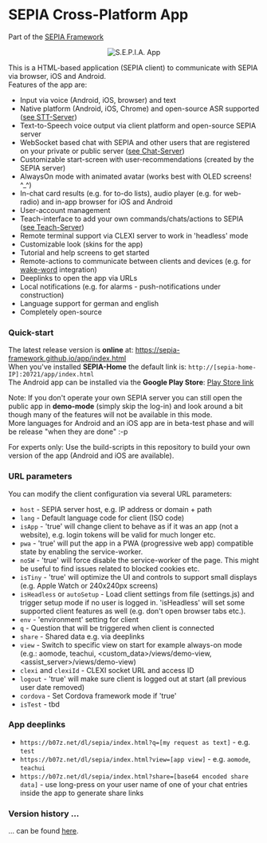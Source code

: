 # SEPIA Cross-Platform App
Part of the [SEPIA Framework](https://sepia-framework.github.io/)  

<p align="center">
  <img src="https://github.com/SEPIA-Framework/SEPIA-Framework.github.io/blob/master/img/teach-ui.png" alt="S.E.P.I.A. App"/>
</p>

This is a HTML-based application (SEPIA client) to communicate with SEPIA via browser, iOS and Android.  
Features of the app are:
* Input via voice (Android, iOS, browser) and text
* Native platform (Android, iOS, Chrome) and open-source ASR supported ([see STT-Server](https://github.com/SEPIA-Framework/sepia-stt-server))
* Text-to-Speech voice output via client platform and open-source SEPIA server
* WebSocket based chat with SEPIA and other users that are registered on your private or public server ([see Chat-Server](https://github.com/SEPIA-Framework/sepia-websocket-server-java))
* Customizable start-screen with user-recommendations (created by the SEPIA server)
* AlwaysOn mode with animated avatar (works best with OLED screens! ^_^)
* In-chat card results (e.g. for to-do lists), audio player (e.g. for web-radio) and in-app browser for iOS and Android
* User-account management
* Teach-interface to add your own commands/chats/actions to SEPIA ([see Teach-Server](https://github.com/SEPIA-Framework/sepia-teach-server))
* Remote terminal support via CLEXI server to work in 'headless' mode
* Customizable look (skins for the app)
* Tutorial and help screens to get started
* Remote-actions to communicate between clients and devices (e.g. for [wake-word](https://github.com/SEPIA-Framework/sepia-wakeword-tools) integration)
* Deeplinks to open the app via URLs
* Local notifications (e.g. for alarms - push-notifications under construction)
* Language support for german and english
* Completely open-source

### Quick-start

The latest release version is **online** at: https://sepia-framework.github.io/app/index.html  
When you've installed **SEPIA-Home** the default link is: `http://[sepia-home-IP]:20721/app/index.html`  
The Android app can be installed via the **Google Play Store**: [Play Store link](https://play.google.com/store/apps/details?id=de.bytemind.sepia.app.web)  
  
Note: If you don't operate your own SEPIA server you can still open the public app in **demo-mode** (simply skip the log-in) and look around a bit though many of the features will not be available in this mode.  
More languages for Android and an iOS app are in beta-test phase and will be release "when they are done" :-p  
  
For experts only: Use the build-scripts in this repository to build your own version of the app (Android and iOS are available).

### URL parameters

You can modify the client configuration via several URL parameters:
* `host` - SEPIA server host, e.g. IP address or domain + path
* `lang` - Default language code for client (ISO code)
* `isApp` - 'true' will change client to behave as if it was an app (not a website), e.g. login tokens will be valid for much longer etc.
* `pwa` - 'true' will put the app in a PWA (progressive web app) compatible state by enabling the service-worker.
* `noSW` - 'true' will force disable the service-worker of the page. This might be useful to find issues related to blocked cookies etc.
* `isTiny` - 'true' will optimize the UI and controls to support small displays (e.g. Apple Watch or 240x240px screens)
* `isHeadless` or `autoSetup` - Load client settings from file (settings.js) and trigger setup mode if no user is logged in. 'isHeadless' will set some supported client features as well (e.g. don't open browser tabs etc.).
* `env` - 'environment' setting for client
* `q` - Question that will be triggered when client is connected
* `share` - Shared data e.g. via deeplinks
* `view` - Switch to specific view on start for example always-on mode (e.g.: aomode, teachui, <custom_data>/views/demo-view, <assist_server>/views/demo-view)
* `clexi` and `clexiId` - CLEXI socket URL and access ID
* `logout` - 'true' will make sure client is logged out at start (all previous user date removed)
* `cordova` - Set Cordova framework mode if 'true'
* `isTest` - tbd

### App deeplinks

* `https://b07z.net/dl/sepia/index.html?q=[my request as text]` - e.g. `test`
* `https://b07z.net/dl/sepia/index.html?view=[app view]` - e.g. `aomode`, `teachui`
* `https://b07z.net/dl/sepia/index.html?share=[base64 encoded share data]` - use long-press on your user name of one of your chat entries inside the app to generate share links

### Version history ...

... can be found [here](https://github.com/SEPIA-Framework/SEPIA-Framework.github.io/blob/master/app/README.md).
